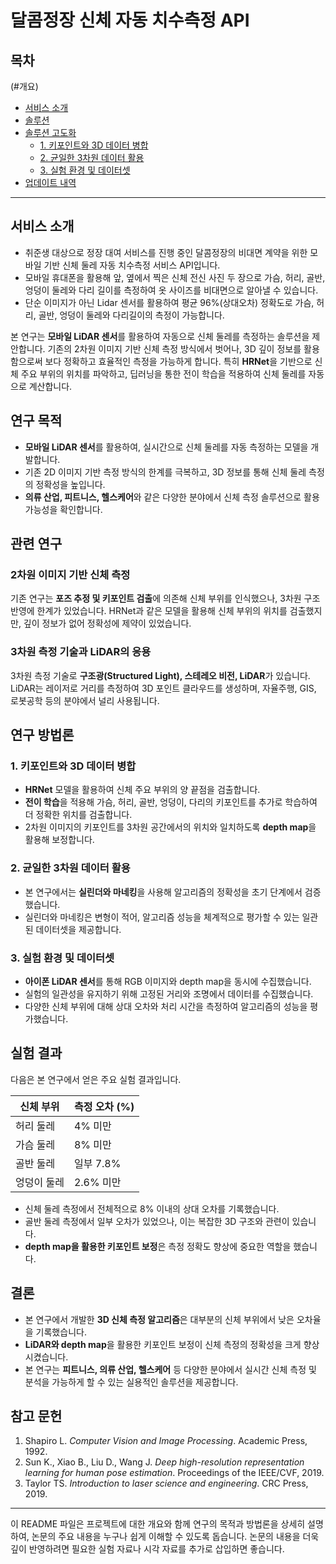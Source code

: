 # 달콤정장 신체 자동 치수측정 API


## 목차
(#개요)
- [서비스 소개](#서비스-소개)
- [솔루션](#솔루션)
- [솔루션 고도화](#솔루션-고도화)
  - [1. 키포인트와 3D 데이터 병합](#1-키포인트와-3d-데이터-병합)
  - [2. 균일한 3차원 데이터 활용](#2-균일한-3차원-데이터-활용)
  - [3. 실험 환경 및 데이터셋](#3-실험-환경-및-데이터셋)
- [업데이트 내역](#업데이트-내역)
---

## 서비스 소개
- 취준생 대상으로 정장 대여 서비스를 진행 중인 달콤정장의 비대면 계약을 위한 모바일 기반 신체 둘레 자동 치수측정 서비스 API입니다.
- 모바일 휴대폰을 활용해 앞, 옆에서 찍은 신체 전신 사진 두 장으로 가슴, 허리, 골반, 엉덩이 둘레와 다리 길이를 측정하여 옷 사이즈를 비대면으로 알아낼 수 있습니다.
- 단순 이미지가 아닌 Lidar 센서를 활용하여 평균 96%(상대오차) 정확도로 가슴, 허리, 골반, 엉덩이 둘레와 다리길이의 측정이 가능합니다.


본 연구는 **모바일 LiDAR 센서**를 활용하여 자동으로 신체 둘레를 측정하는 솔루션을 제안합니다. 기존의 2차원 이미지 기반 신체 측정 방식에서 벗어나, 3D 깊이 정보를 활용함으로써 보다 정확하고 효율적인 측정을 가능하게 합니다. 특히 **HRNet**을 기반으로 신체 주요 부위의 위치를 파악하고, 딥러닝을 통한 전이 학습을 적용하여 신체 둘레를 자동으로 계산합니다.

## 연구 목적

- **모바일 LiDAR 센서**를 활용하여, 실시간으로 신체 둘레를 자동 측정하는 모델을 개발합니다.
- 기존 2D 이미지 기반 측정 방식의 한계를 극복하고, 3D 정보를 통해 신체 둘레 측정의 정확성을 높입니다.
- **의류 산업, 피트니스, 헬스케어**와 같은 다양한 분야에서 신체 측정 솔루션으로 활용 가능성을 확인합니다.

## 관련 연구

### 2차원 이미지 기반 신체 측정
기존 연구는 **포즈 추정 및 키포인트 검출**에 의존해 신체 부위를 인식했으나, 3차원 구조 반영에 한계가 있었습니다. HRNet과 같은 모델을 활용해 신체 부위의 위치를 검출했지만, 깊이 정보가 없어 정확성에 제약이 있었습니다.

### 3차원 측정 기술과 LiDAR의 응용
3차원 측정 기술로 **구조광(Structured Light), 스테레오 비전, LiDAR**가 있습니다. LiDAR는 레이저로 거리를 측정하여 3D 포인트 클라우드를 생성하며, 자율주행, GIS, 로봇공학 등의 분야에서 널리 사용됩니다.

## 연구 방법론

### 1. 키포인트와 3D 데이터 병합

- **HRNet** 모델을 활용하여 신체 주요 부위의 양 끝점을 검출합니다.
- **전이 학습**을 적용해 가슴, 허리, 골반, 엉덩이, 다리의 키포인트를 추가로 학습하여 더 정확한 위치를 검출합니다.
- 2차원 이미지의 키포인트를 3차원 공간에서의 위치와 일치하도록 **depth map**을 활용해 보정합니다.

### 2. 균일한 3차원 데이터 활용

- 본 연구에서는 **실린더와 마네킹**을 사용해 알고리즘의 정확성을 초기 단계에서 검증했습니다.
- 실린더와 마네킹은 변형이 적어, 알고리즘 성능을 체계적으로 평가할 수 있는 일관된 데이터셋을 제공합니다.

### 3. 실험 환경 및 데이터셋

- **아이폰 LiDAR 센서**를 통해 RGB 이미지와 depth map을 동시에 수집했습니다.
- 실험의 일관성을 유지하기 위해 고정된 거리와 조명에서 데이터를 수집했습니다.
- 다양한 신체 부위에 대해 상대 오차와 처리 시간을 측정하여 알고리즘의 성능을 평가했습니다.

## 실험 결과

다음은 본 연구에서 얻은 주요 실험 결과입니다.

| 신체 부위 | 측정 오차 (%) |
|-----------|---------------|
| 허리 둘레 | 4% 미만       |
| 가슴 둘레 | 8% 미만       |
| 골반 둘레 | 일부 7.8%     |
| 엉덩이 둘레 | 2.6% 미만   |

- 신체 둘레 측정에서 전체적으로 8% 이내의 상대 오차를 기록했습니다.
- 골반 둘레 측정에서 일부 오차가 있었으나, 이는 복잡한 3D 구조와 관련이 있습니다.
- **depth map을 활용한 키포인트 보정**은 측정 정확도 향상에 중요한 역할을 했습니다.

## 결론

- 본 연구에서 개발한 **3D 신체 측정 알고리즘**은 대부분의 신체 부위에서 낮은 오차율을 기록했습니다.
- **LiDAR와 depth map**을 활용한 키포인트 보정이 신체 측정의 정확성을 크게 향상시켰습니다.
- 본 연구는 **피트니스, 의류 산업, 헬스케어** 등 다양한 분야에서 실시간 신체 측정 및 분석을 가능하게 할 수 있는 실용적인 솔루션을 제공합니다.

## 참고 문헌

1. Shapiro L. *Computer Vision and Image Processing*. Academic Press, 1992.
2. Sun K., Xiao B., Liu D., Wang J. *Deep high-resolution representation learning for human pose estimation*. Proceedings of the IEEE/CVF, 2019.
3. Taylor TS. *Introduction to laser science and engineering*. CRC Press, 2019.

---

이 README 파일은 프로젝트에 대한 개요와 함께 연구의 목적과 방법론을 상세히 설명하여, 논문의 주요 내용을 누구나 쉽게 이해할 수 있도록 돕습니다. 논문의 내용을 더욱 깊이 반영하려면 필요한 실험 자료나 시각 자료를 추가로 삽입하면 좋습니다.
